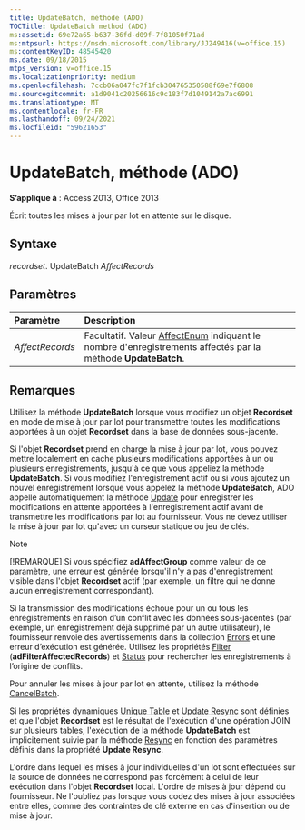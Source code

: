 ```yaml
---
title: UpdateBatch, méthode (ADO)
TOCTitle: UpdateBatch method (ADO)
ms:assetid: 69e72a65-b637-36fd-d09f-7f81050f71ad
ms:mtpsurl: https://msdn.microsoft.com/library/JJ249416(v=office.15)
ms:contentKeyID: 48545420
ms.date: 09/18/2015
mtps_version: v=office.15
ms.localizationpriority: medium
ms.openlocfilehash: 7ccb06a047fc7f1fcb304765350588f69e7f6808
ms.sourcegitcommit: a1d9041c20256616c9c183f7d1049142a7ac6991
ms.translationtype: MT
ms.contentlocale: fr-FR
ms.lasthandoff: 09/24/2021
ms.locfileid: "59621653"
---
```

# <a name="updatebatch-method-ado"></a>UpdateBatch, méthode (ADO)

**S’applique à** : Access 2013, Office 2013

Écrit toutes les mises à jour par lot en attente sur le disque.

## <a name="syntax"></a>Syntaxe

*recordset*. UpdateBatch *AffectRecords*

## <a name="parameters"></a>Paramètres

|Paramètre|Description|
|:--------|:----------|
|*AffectRecords* |Facultatif. Valeur [AffectEnum](affectenum.md) indiquant le nombre d'enregistrements affectés par la méthode **UpdateBatch**.|

## <a name="remarks"></a>Remarques

Utilisez la méthode **UpdateBatch** lorsque vous modifiez un objet **Recordset** en mode de mise à jour par lot pour transmettre toutes les modifications apportées à un objet **Recordset** dans la base de données sous-jacente.

Si l'objet **Recordset** prend en charge la mise à jour par lot, vous pouvez mettre localement en cache plusieurs modifications apportées à un ou plusieurs enregistrements, jusqu'à ce que vous appeliez la méthode **UpdateBatch**. Si vous modifiez l'enregistrement actif ou si vous ajoutez un nouvel enregistrement lorsque vous appelez la méthode **UpdateBatch**, ADO appelle automatiquement la méthode [Update](update-method-ado.md) pour enregistrer les modifications en attente apportées à l'enregistrement actif avant de transmettre les modifications par lot au fournisseur. Vous ne devez utiliser la mise à jour par lot qu'avec un curseur statique ou jeu de clés.

> [!NOTE]
> [!REMARQUE] Si vous spécifiez **adAffectGroup** comme valeur de ce paramètre, une erreur est générée lorsqu'il n'y a pas d'enregistrement visible dans l'objet **Recordset** actif (par exemple, un filtre qui ne donne aucun enregistrement correspondant).

Si la transmission des modifications échoue pour un ou tous les enregistrements en raison d’un conflit avec les données sous-jacentes (par exemple, un enregistrement déjà supprimé par un autre utilisateur), le fournisseur renvoie des avertissements dans la collection [Errors](errors-collection-ado.md) et une erreur d’exécution est générée. Utilisez les propriétés [Filter](filter-property-ado.md) (**adFilterAffectedRecords**) et [Status](status-property-ado-recordset.md) pour rechercher les enregistrements à l’origine de conflits.

Pour annuler les mises à jour par lot en attente, utilisez la méthode [CancelBatch](cancelbatch-method-ado.md).

Si les propriétés dynamiques [Unique Table](unique-table-unique-schema-unique-catalog-properties-dynamic-ado.md) et [Update Resync](update-resync-property-dynamic-ado.md) sont définies et que l'objet **Recordset** est le résultat de l'exécution d'une opération JOIN sur plusieurs tables, l'exécution de la méthode **UpdateBatch** est implicitement suivie par la méthode [Resync](resync-method-ado.md) en fonction des paramètres définis dans la propriété **Update Resync**.

L'ordre dans lequel les mises à jour individuelles d'un lot sont effectuées sur la source de données ne correspond pas forcément à celui de leur exécution dans l'objet **Recordset** local. L'ordre de mises à jour dépend du fournisseur. Ne l'oubliez pas lorsque vous codez des mises à jour associées entre elles, comme des contraintes de clé externe en cas d'insertion ou de mise à jour.

